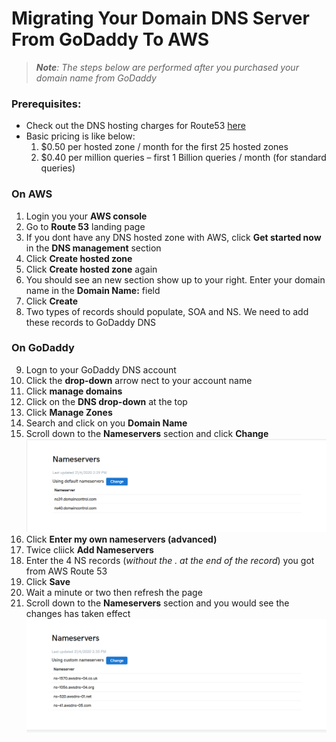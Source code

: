 # Migrating Your Domain DNS Server From GoDaddy To AWS


>***Note**: The steps below are performed after you purchased your domain name from GoDaddy*

### Prerequisites:
- Check out the DNS hosting charges for Route53 [here](https://aws.amazon.com/route53/pricing/)
- Basic pricing is like below:
    1) $0.50 per hosted zone / month for the first 25 hosted zones
    2) $0.40 per million queries – first 1 Billion queries / month (for standard queries)

### On AWS
1) Login you your **AWS console**
2) Go to **Route 53** landing page
3) If you dont have any DNS hosted zone with AWS, click **Get started now** in the **DNS management** section
4) Click **Create hosted zone**
5) Click **Create hosted zone** again
6) You should see an new section show up to your right. Enter your domain name in the **Domain Name:** field
7) Click **Create**
8) Two types of records should populate, SOA and NS. We need to add these records to GoDaddy DNS

### On GoDaddy
9) Logn to your GoDaddy DNS account
10) Click the **drop-down** arrow nect to your account name
11) Click **manage domains**
12) Click on the **DNS drop-down** at the top
13) Click **Manage Zones**
14) Search and click on you **Domain Name**
15) Scroll down to the **Nameservers** section and click **Change**
![Original Nameservers](https://github.com/hadriane/migrating_dns_from_godaddy_to_aws/blob/master/images/original-nameservers.png)
16) Click **Enter my own nameservers (advanced)**
17) Twice cliick **Add Nameservers**
18) Enter the 4 NS records (*without the . at the end of the record*) you got from AWS Route 53
19) Click **Save**
20) Wait a minute or two then refresh the page
21) Scroll down to the **Nameservers** section and you would see the changes has taken effect
![Changed Nameservers](https://github.com/hadriane/migrating_dns_from_godaddy_to_aws/blob/master/images/changed-nameservers.png)

